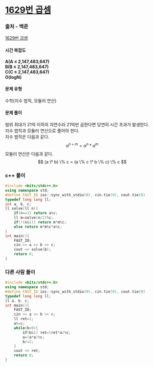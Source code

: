 # [1629번 곱셈](https://www.acmicpc.net/problem/1629)

### 출처 - 백준
[1629번 곱셈](https://www.acmicpc.net/problem/1629)

#### 시간 복잡도
**A(A ≤ 2,147,483,647)**  
**B(B ≤ 2,147,483,647)**  
**C(C ≤ 2,147,483,647)**  
**O(logN)**

#### 문제 유형
수학(지수 법칙, 모듈러 연산)

#### 문제 풀이
범위 최대가 21억 이하의 자연수라 21억번 곱한다면 당연히 시간 초과가 발생한다.  
지수 법칙과 모듈러 연산으로 풀어야 한다.  
지수 법칙은 다음과 같다.
$$ a^{n+m} = a^n * a^m $$
모듈러 연산은 다음과 같다.
$$ (a \* b) \% c = (a \% c \* b \% c) \% c $$

### c++ 풀이
```c++
#include <bits/stdc++.h>
using namespace std;
#define FAST_IO ios::sync_with_stdio(0), cin.tie(0), cout.tie(0)
typedef long long ll;
int a, b, c;
ll solve(ll n){
    if(n==1) return a%c;
    ll m=solve(n/2)%c;
    if(!(n&1)) return m*m%c;
    else return m*m%c*a%c;
}
int main(){
    FAST_IO;
    cin >> a >> b >> c;
    cout << solve(b);
    return 0;
}
```

### 다른 사람 풀이
```c++
#include <bits/stdc++.h>
using namespace std;
#define FAST_IO ios::sync_with_stdio(0), cin.tie(0), cout.tie(0)
typedef long long ll;
ll a, b, c;
int main(){
    FAST_IO;
    cin >> a >> b >> c;
    ll ret=1;
    a%=c;
    while(b>0){
        if(b&1) ret=(ret*a)%c;
        a=(a*a)%c;
        b/=2;
    }
    cout << ret;
    return 0;
}
```